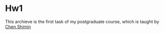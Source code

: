 # Hw1
This archieve is the first task of my postgraduate course, which is taught by [Chen Shimin](http://sourcedb.ict.cas.cn/cn/jssrck/201307/t20130716_3899653.html)
